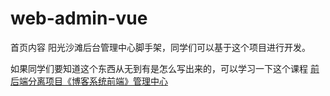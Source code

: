 # web-admin-vue


首页内容
阳光沙滩后台管理中心脚手架，同学们可以基于这个项目进行开发。

如果同学们要知道这个东西从无到有是怎么写出来的，可以学习一下这个课程
[前后端分离项目《博客系统前端》管理中心](https://www.sunofbeach.net/c/1444539665637036034)


